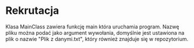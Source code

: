# Rekrutacja

Klasa MainClass zawiera funkcję main która uruchamia program.
Nazwę pliku można podać jako argument wywołania, domyślnie jest ustawiona na plik o nazwie "Plik z danymi.txt", który również znajduje się w repozytorium.
